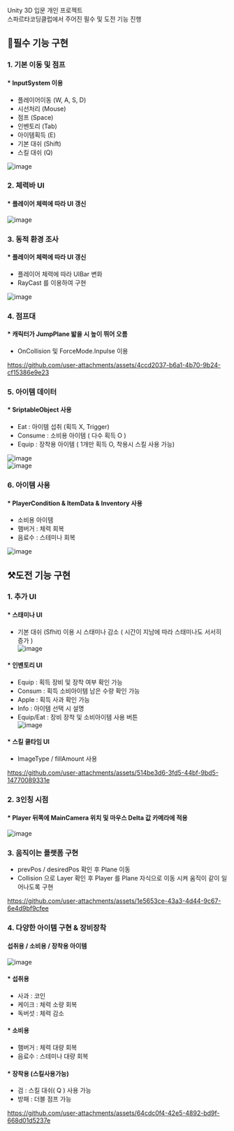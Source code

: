  Unity 3D 입문 개인 프로젝트  
 스파르타코딩클럽에서 주어진 필수 및 도전 기능 진행
 
 ## 🔨필수 기능 구현 
 ### 1. 기본 이동 및 점프
 #### * InputSystem 이용
   + 플레이어이동 (W, A, S, D)
   + 시선처리 (Mouse)
   + 점프 (Space)
   + 인벤토리 (Tab)
   + 아이템획득 (E)
   + 기본 대쉬 (Shift)
   + 스킬 대쉬 (Q)

![image](https://github.com/user-attachments/assets/8b0c4961-197c-45d6-aae8-8c65a3297bd7)

 ### 2. 체력바 UI 
 #### * 플레이어 체력에 따라 UI 갱신
 
 ![image](https://github.com/user-attachments/assets/7f519d8d-256d-4638-9447-9aa05f6af7a6)

 ### 3. 동적 환경 조사
 #### * 플레이어 체력에 따라 UI 갱신 
   + 플레이어 체력에 따라 UIBar 변화  
   + RayCast 를 이용하여 구현
     
![image](https://github.com/user-attachments/assets/64c4c51f-43ca-441e-86de-8446598fdd30)

 ### 4. 점프대
 #### * 캐릭터가 JumpPlane 밟을 시 높이 뛰어 오름
   + OnCollision 및 ForceMode.Inpulse 이용

https://github.com/user-attachments/assets/4ccd2037-b6a1-4b70-9b24-cf15386e9e23

 ### 5. 아이템 데이터
 #### * SriptableObject 사용
   + Eat : 아이템 섭취 (획득 X, Trigger)
   + Consume : 소비용 아이템 ( 다수 획득 O )
   + Equip : 장착용 아이템 ( 1개만 획득 O, 착용시 스킬 사용 가능)
 
![image](https://github.com/user-attachments/assets/163503ca-f19b-48a6-a98a-59aaa18279d7)  
![image](https://github.com/user-attachments/assets/c92bf2cb-7fb2-4ec6-954f-f8cc8713a7f5)

 ### 6. 아이템 사용
 #### * PlayerCondition & ItemData & Inventory 사용
   + 소비용 아이템
   + 햄버거 : 체력 회복
   + 음료수 : 스테미나 회복
     
![image](https://github.com/user-attachments/assets/16436440-145d-40bd-9145-19bf701495b5)
  
  

## ⚒️도전 기능 구현 
 ### 1. 추가 UI
 #### * 스태미나 UI
   + 기본 대쉬 (Sfhit) 이용 시 스태미나 감소 ( 시간이 지남에 따라 스태미나도 서서히 증가 )  
![image](https://github.com/user-attachments/assets/d3c4aa2f-996c-44b1-ae7e-91fee8e46f04)

#### * 인벤토리 UI
   + Equip : 획득 장비 및 장착 여부 확인 가능
   + Consum : 획득 소비아이템 남은 수량 확인 가능
   + Apple : 획득 사과 확인 가능
   + Info : 아이템 선택 시 설명
   + Equip/Eat : 장비 장착 및 소비아이템 사용 버튼  
![image](https://github.com/user-attachments/assets/bfd90e2a-7852-4316-a421-bbc430bb30b7)

#### * 스킬 쿨타임 UI
   + ImageType / fillAmount 사용
   
https://github.com/user-attachments/assets/514be3d6-3fd5-44bf-9bd5-14770089331e

### 2. 3인칭 시점
 #### * Player 뒤쪽에 MainCamera 위치 및 마우스 Delta 값 카메라에 적용
![image](https://github.com/user-attachments/assets/646fe4ee-dfc0-4ac1-a041-1c46073b053c)

### 3. 움직이는 플랫폼 구현
 + prevPos / desiredPos 확인 후 Plane 이동
 + Collision 으로 Layer 확인 후 Player 를 Plane 자식으로 이동 시켜 움직이 같이 일어나도록 구현 

https://github.com/user-attachments/assets/1e5653ce-43a3-4d44-9c67-6e4d9bf9cfee

### 4. 다양한 아이템 구현 & 장비장착
#### 섭취용 / 소비용 / 장착용 아이템
 
![image](https://github.com/user-attachments/assets/e2b7b111-89d6-4d17-954c-37febdd7da23)

#### * 섭취용  
   + 사과 : 코인
   + 케이크 : 체력 소량 회복
   + 독버섯 : 체력 감소  
#### * 소비용  
   + 햄버거 : 체력 대량 회복
   + 음료수 : 스테미나 대량 회복
#### * 장착용 (스킬사용가능)
   + 검 : 스킬 대쉬( Q ) 사용 가능
   + 방패 : 더블 점프 가능


https://github.com/user-attachments/assets/64cdc0f4-42e5-4892-bd9f-668d01d5237e


